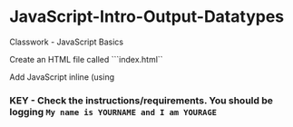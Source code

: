 # JavaScript-Intro-Output-Datatypes
Classwork - JavaScript Basics

Create an HTML file called ```index.html`` 

Add JavaScript inline (using <script> tags) that does the following:

* Defines a string variable called ```name``` and assign it your name

* Defines a numeric variable called ```age``` that contains your age

* Write the code to log ```My name is YOURNAME and I am YOURAGE``` in the developer console

<!DOCTYPE html>
<html lang="en">
<head>
    <meta charset="UTF-8">
    <title>JS Practice</title>
</head>
<body>
<h1>JS Practice</h1>
<script>
 var name = "YourName";
 var age = 19;

console.log( "My name is " + name + " and I am " + age);
</script>
</body>
</html>

### KEY - Check the instructions/requirements. You should be logging ```My name is YOURNAME and I am YOURAGE```
